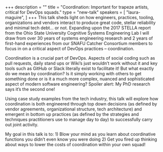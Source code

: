 +++
description = ""
title = "Coordination: Important for trapeze artists, critical for DevOps squads."
type = "new-talk"
speakers = [
        "laura-maguire",
]
+++
This talk sheds light on how engineers, practices, tooling, organizations and vendors interact to produce great code, stellar reliability and minimal tech debt… or not. Expanding upon the 2017 STELLA report from the Ohio State University Cognitive Systems Engineering Lab I will draw from over 30 years of systems engineering research and 2 years of first-hand experiences from our SNAFU Catcher Consortium members to focus in on a critical aspect of DevOps practices – coordination.

Coordination is a crucial part of DevOps. Aspects of social coding such as pull requests, daily stand ups or Wiki’s just wouldn’t work without it and key tools such as GitHub or Slack literally exist to facilitate it! But what exactly do we mean by coordination? Is it simply working with others to get something done or is it a much more complex, nuanced and sophisticated aspect of modern software engineering? Spoiler alert: My PhD research says it’s the second one!

Using case study examples from the tech industry, this talk will explore how coordination is both engineered through top down decisions (as defined by vendor agreements, organizational structure, tech architecture) and emergent in bottom up practices (as defined by the strategies and techniques practitioners use to manage day to day) to successfully carry out joint activity.

My goal in this talk is to: 1) Blow your mind as you learn about coordinative functions you didn’t even know you were doing 2) Get you fired up thinking about ways to lower the costs of coordination within your own squad!